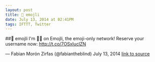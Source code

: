 ```yaml
---
layout: post
title: 🙋 emojli
date: July 13, 2014 at 02:41PM
tags: IFTTT, Twitter
---
```

##🙋 emojli
I'm 🐒🐅 on Emojli, the emoji-only network! Reserve your username now: http://t.co/7OSxIuclZN

— Fabian Morón Zirfas (@fabiantheblind) July 13, 2014
[link to source](http://ift.tt/1qVnns8) 
